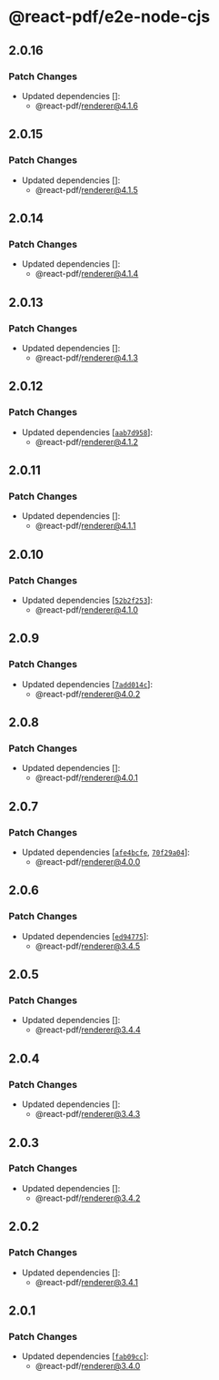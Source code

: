 # @react-pdf/e2e-node-cjs

## 2.0.16

### Patch Changes

- Updated dependencies []:
  - @react-pdf/renderer@4.1.6

## 2.0.15

### Patch Changes

- Updated dependencies []:
  - @react-pdf/renderer@4.1.5

## 2.0.14

### Patch Changes

- Updated dependencies []:
  - @react-pdf/renderer@4.1.4

## 2.0.13

### Patch Changes

- Updated dependencies []:
  - @react-pdf/renderer@4.1.3

## 2.0.12

### Patch Changes

- Updated dependencies [[`aab7d958`](https://github.com/diegomura/react-pdf/commit/aab7d95870d9073e4acb004aa0cce9cfa19b7f0e)]:
  - @react-pdf/renderer@4.1.2

## 2.0.11

### Patch Changes

- Updated dependencies []:
  - @react-pdf/renderer@4.1.1

## 2.0.10

### Patch Changes

- Updated dependencies [[`52b2f253`](https://github.com/diegomura/react-pdf/commit/52b2f25349bee0c09399bc2e7e5e89db5e1433fd)]:
  - @react-pdf/renderer@4.1.0

## 2.0.9

### Patch Changes

- Updated dependencies [[`7add014c`](https://github.com/diegomura/react-pdf/commit/7add014c6bc9cff649dd1a56fc47214888613b6b)]:
  - @react-pdf/renderer@4.0.2

## 2.0.8

### Patch Changes

- Updated dependencies []:
  - @react-pdf/renderer@4.0.1

## 2.0.7

### Patch Changes

- Updated dependencies [[`afe4bcfe`](https://github.com/diegomura/react-pdf/commit/afe4bcfe6f4b991cf22341242fc27d169b758d47), [`70f29a04`](https://github.com/diegomura/react-pdf/commit/70f29a0407b1d56e9a7932b25c0d69132e9b4119)]:
  - @react-pdf/renderer@4.0.0

## 2.0.6

### Patch Changes

- Updated dependencies [[`ed94775`](https://github.com/diegomura/react-pdf/commit/ed94775f4d44db0886ff08c71d09f446bace6392)]:
  - @react-pdf/renderer@3.4.5

## 2.0.5

### Patch Changes

- Updated dependencies []:
  - @react-pdf/renderer@3.4.4

## 2.0.4

### Patch Changes

- Updated dependencies []:
  - @react-pdf/renderer@3.4.3

## 2.0.3

### Patch Changes

- Updated dependencies []:
  - @react-pdf/renderer@3.4.2

## 2.0.2

### Patch Changes

- Updated dependencies []:
  - @react-pdf/renderer@3.4.1

## 2.0.1

### Patch Changes

- Updated dependencies [[`fab09cc`](https://github.com/diegomura/react-pdf/commit/fab09cc9814326fdb44d2bcb7097ba9960d441d1)]:
  - @react-pdf/renderer@3.4.0
